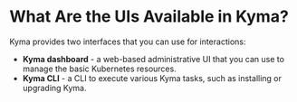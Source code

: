 # What Are the UIs Available in Kyma?

Kyma provides two interfaces that you can use for interactions:

- **Kyma dashboard** - a web-based administrative UI that you can use to manage the basic Kubernetes resources.
- **Kyma CLI** - a CLI to execute various Kyma tasks, such as installing or upgrading Kyma.
